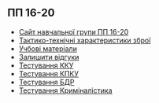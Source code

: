 <h2>ПП 16-20</h2>
<ul>
   <li>
      <a href="https://dmitriy-1986.github.io/squad-pp16-20">Сайт навчальної групи ПП 16-20</a>
   </li>
   <li>
     <a href="https://pp16-20.pp.ua/TTH.html">Тактико-технічні характеристики зброї</a>
   </li>
   <li>
     <a href="https://pp16-20.pp.ua/educational-materials.html"> Учбові матеріали</a>
   </li>
   <li>
     <a href="https://pp16-20.pp.ua/form-feedback.html">Залишити відгуки</a>
   </li>
   <li>
     <a href="https://pp16-20.pp.ua/test-kku.html">Тестування ККУ</a>
   </li>
    <li>
     <a href="https://pp16-20.pp.ua/test-kpk.html">Тестування КПКУ</a>
   </li>
   <li>
     <a href="https://pp16-20.pp.ua/bdr.html">Тестування БДР</a>
   </li>
    <li>
     <a href="https://pp16-20.pp.ua/kriminalistika.html">Тестування Криміналістика</a>
   </li>
</ul>



